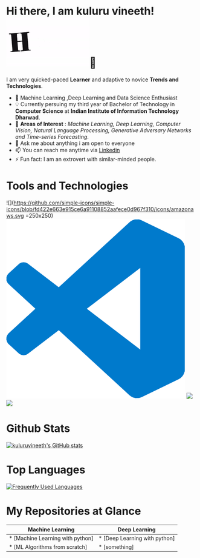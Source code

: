 # Hi there, I am kuluru vineeth! ![hi](https://github.com/kuluruvineeth/kuluruvineeth/blob/main/hi.gif)👋

I am very quicked-paced **Learner** and adaptive to novice **Trends and Technologies**.

- 🔭 Machine Learning ,Deep Learning and Data Science Enthusiast
- 💡 Currently persuing my third year of Bachelor of Technology in **Computer Science** at **Indian Institute of Information Technology Dharwad**.
- 🌈 **Areas of Interest** : *Machine Learning, Deep Learning, Computer Vision, Natural Language Processing, Generative Adversary Networks and Time-series Forecasting*.
- 💬 Ask me about anything i am open to everyone  
- 📫 You can reach me anytime via [Linkedin](https://www.linkedin.com/in/kuluruvineeth/)
- ⚡ Fun fact: I am an extrovert with similar-minded people.

# Tools and Technologies
![](https://github.com/simple-icons/simple-icons/blob/fd422e663e915ce6a91108852aafece0d967f310/icons/amazonaws.svg =250x250) ![](https://github.com/simple-icons/simple-icons/blob/fd422e663e915ce6a91108852aafece0d967f310/icons/visualstudiocode.svg) ![](https://github.com/simple-icons/simple-icons/blob/fd422e663e915ce6a91108852aafece0d967f310/icons/docker.svg) ![](https://github.com/simple-icons/simple-icons/blob/fd422e663e915ce6a91108852aafece0d967f310/icons/jupyter.svg)

# Github Stats
[![kuluruvineeth's GitHub stats](https://github-readme-stats.vercel.app/api?username=kuluruvineeth&show_icons=true&theme=radical)](https://github.com/kuluruvineeth/github-readme-stats)

# Top Languages
[![Frequently Used Languages](https://github-readme-stats.vercel.app/api/top-langs/?username=kuluruvineeth&layout=compact&theme=radical)](https://github.com/kuluruvineeth/github-readme-stats)

# My Repositories at Glance

 | Machine Learning                  | Deep Learning                | 
 |-----------------------------------|------------------------------|
 | * [Machine Learning with python]  | * [Deep Learning with python]|
 | * [ML Algorithms from scratch]    | * [something]                | 
                        



<!--
**kuluruvineeth/kuluruvineeth** is a ✨ _special_ ✨ repository because its `README.md` (this file) appears on your GitHub profile.

Here are some ideas to get you started:

- 🔭 
- 🌱 I’m currently learning ...
- 👯 I’m looking to collaborate on ...
- 🤔 I’m looking for help with ...
- 💬 Ask me about ...
- 📫 How to reach me: ...
- 😄 Pronouns: ...
- ⚡ Fun fact: ...
-->
